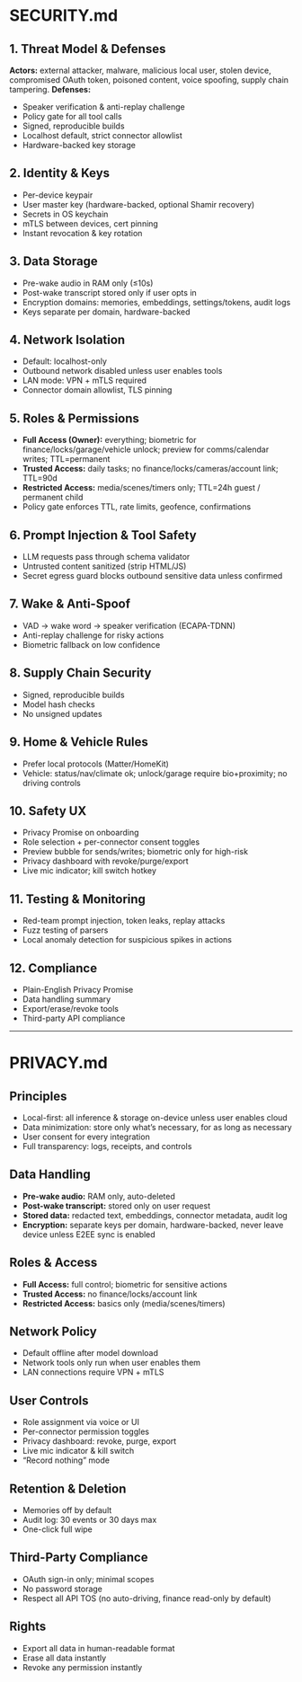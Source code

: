 # SECURITY.md

## 1. Threat Model & Defenses
**Actors:** external attacker, malware, malicious local user, stolen device, compromised OAuth token, poisoned content, voice spoofing, supply chain tampering.
**Defenses:**
- Speaker verification & anti-replay challenge
- Policy gate for all tool calls
- Signed, reproducible builds
- Localhost default, strict connector allowlist
- Hardware-backed key storage

## 2. Identity & Keys
- Per-device keypair
- User master key (hardware-backed, optional Shamir recovery)
- Secrets in OS keychain
- mTLS between devices, cert pinning
- Instant revocation & key rotation

## 3. Data Storage
- Pre-wake audio in RAM only (≤10s)
- Post-wake transcript stored only if user opts in
- Encryption domains: memories, embeddings, settings/tokens, audit logs
- Keys separate per domain, hardware-backed

## 4. Network Isolation
- Default: localhost-only
- Outbound network disabled unless user enables tools
- LAN mode: VPN + mTLS required
- Connector domain allowlist, TLS pinning

## 5. Roles & Permissions
- **Full Access (Owner):** everything; biometric for finance/locks/garage/vehicle unlock; preview for comms/calendar writes; TTL=permanent
- **Trusted Access:** daily tasks; no finance/locks/cameras/account link; TTL=90d
- **Restricted Access:** media/scenes/timers only; TTL=24h guest / permanent child
- Policy gate enforces TTL, rate limits, geofence, confirmations

## 6. Prompt Injection & Tool Safety
- LLM requests pass through schema validator
- Untrusted content sanitized (strip HTML/JS)
- Secret egress guard blocks outbound sensitive data unless confirmed

## 7. Wake & Anti-Spoof
- VAD → wake word → speaker verification (ECAPA-TDNN)
- Anti-replay challenge for risky actions
- Biometric fallback on low confidence

## 8. Supply Chain Security
- Signed, reproducible builds
- Model hash checks
- No unsigned updates

## 9. Home & Vehicle Rules
- Prefer local protocols (Matter/HomeKit)
- Vehicle: status/nav/climate ok; unlock/garage require bio+proximity; no driving controls

## 10. Safety UX
- Privacy Promise on onboarding
- Role selection + per-connector consent toggles
- Preview bubble for sends/writes; biometric only for high-risk
- Privacy dashboard with revoke/purge/export
- Live mic indicator; kill switch hotkey

## 11. Testing & Monitoring
- Red-team prompt injection, token leaks, replay attacks
- Fuzz testing of parsers
- Local anomaly detection for suspicious spikes in actions

## 12. Compliance
- Plain-English Privacy Promise
- Data handling summary
- Export/erase/revoke tools
- Third-party API compliance

---

# PRIVACY.md

## Principles
- Local-first: all inference & storage on-device unless user enables cloud
- Data minimization: store only what’s necessary, for as long as necessary
- User consent for every integration
- Full transparency: logs, receipts, and controls

## Data Handling
- **Pre-wake audio:** RAM only, auto-deleted
- **Post-wake transcript:** stored only on user request
- **Stored data:** redacted text, embeddings, connector metadata, audit log
- **Encryption:** separate keys per domain, hardware-backed, never leave device unless E2EE sync is enabled

## Roles & Access
- **Full Access:** full control; biometric for sensitive actions
- **Trusted Access:** no finance/locks/account link
- **Restricted Access:** basics only (media/scenes/timers)

## Network Policy
- Default offline after model download
- Network tools only run when user enables them
- LAN connections require VPN + mTLS

## User Controls
- Role assignment via voice or UI
- Per-connector permission toggles
- Privacy dashboard: revoke, purge, export
- Live mic indicator & kill switch
- “Record nothing” mode

## Retention & Deletion
- Memories off by default
- Audit log: 30 events or 30 days max
- One-click full wipe

## Third-Party Compliance
- OAuth sign-in only; minimal scopes
- No password storage
- Respect all API TOS (no auto-driving, finance read-only by default)

## Rights
- Export all data in human-readable format
- Erase all data instantly
- Revoke any permission instantly

